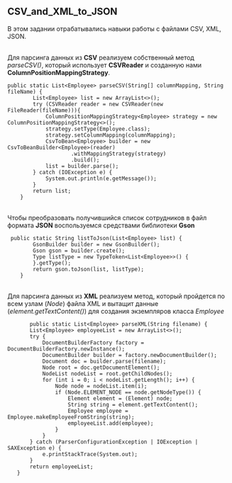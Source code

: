 ## CSV_and_XML_to_JSON
В этом задании отрабатывались навыки работы с файлами CSV, XML, JSON.
</br></br>

Для парсинга данных из **CSV** реализуем собственный метод *parseCSV()*, который использует **CSVReader** и созданную нами **ColumnPositionMappingStrategy**. 
```
public static List<Employee> parseCSV(String[] columnMapping, String fileName) {
        List<Employee> list = new ArrayList<>();
        try (CSVReader reader = new CSVReader(new FileReader(fileName))){
            ColumnPositionMappingStrategy<Employee> strategy = new ColumnPositionMappingStrategy<>();
            strategy.setType(Employee.class);
            strategy.setColumnMapping(columnMapping);
            CsvToBean<Employee> builder = new CsvToBeanBuilder<Employee>(reader)
                    .withMappingStrategy(strategy)
                    .build();
            list = builder.parse();
        } catch (IOException e) {
            System.out.println(e.getMessage());
        }
        return list;
    }
```

</br> Чтобы преобразовать получившийся список сотрудников в файл формата **JSON** воспользуемся средствами библиотеки **Gson** 
```
 public static String listToJson(List<Employee> list) {
        GsonBuilder builder = new GsonBuilder();
        Gson gson = builder.create();
        Type listType = new TypeToken<List<Employee>>() {
        }.getType();
        return gson.toJson(list, listType);
    }
```


</br> Для парсинга данных из **XML** реализуем метод, который пройдется по всем узлам (*Node*) файла XML и вытащит данные (*element.getTextContent()*) для создания экземпляров класса *Employee* 
 ```
        public static List<Employee> parseXML(String filename) {
        List<Employee> employeeList = new ArrayList<>();
        try {
            DocumentBuilderFactory factory = DocumentBuilderFactory.newInstance();
            DocumentBuilder builder = factory.newDocumentBuilder();
            Document doc = builder.parse(filename);
            Node root = doc.getDocumentElement();
            NodeList nodeList = root.getChildNodes();
            for (int i = 0; i < nodeList.getLength(); i++) {
                Node node = nodeList.item(i);
                if (Node.ELEMENT_NODE == node.getNodeType()) {
                    Element element = (Element) node;
                    String string = element.getTextContent();
                    Employee employee = Employee.makeEmployeeFromString(string);
                    employeeList.add(employee);
                }
            }
        } catch (ParserConfigurationException | IOException | SAXException e) {
            e.printStackTrace(System.out);
        }
        return employeeList;
    }
```    
